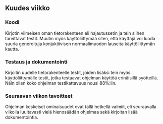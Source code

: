 ## Kuudes viikko

### Koodi
Kirjotin viimeisen oman tietorakenteen eli hajautussetin ja tein siihen tarvittavat testit. Muutin myös käyttöliittymää siten, että käyttäjä voi luoda suuria generoituja konjuktiivisen normaalimuodon lauseita käyttöliittymän kautta. 

### Testaus ja dokumentointi
Kirjoitin uudelle tietorakenteelle testit, joiden lisäksi tein myös käyttöliittymälle testit, jotka testaavat ohjelman käyttöä erinäisillä syötteillä. Näin ollen koko ohjelman testikattavuus nousi 88%:iin.

### Seuraavan viikon tavoitteet
Ohjelman keskeiset ominaisuudet ovat tällä hetkellä valmiit, eli seuraavalla viikolla luultavasti vielä hienosäädän ohjelmaa sekä kirjoitan lisää dokumentointia.  
